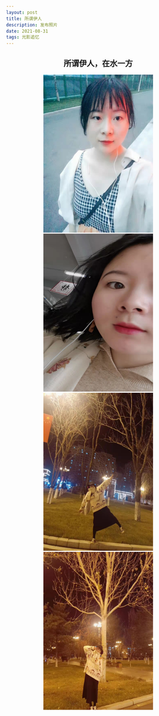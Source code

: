```yaml
---
layout: post
title: 所谓伊人
description: 发布照片
date: 2021-08-31
tags: 光影追忆 
---
```


## <center><font face="黑体">所谓伊人，在水一方</font><center>

<div align=center>
<img src="\images\posts\001.jpg" width="300" height="430"/>
</div>


<div align=center>
<img src="\images\posts\002.jpg" width="300" height="430"/>
</div>

  

<div align=center>
<img src="\images\posts\003.jpg" width="300" height="430"/>
</div>



<div align=center>
<img src="\images\posts\004.jpg" width="300" height="430"/>
</div>

